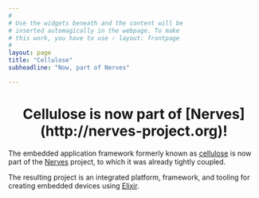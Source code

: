 ```yaml
---
#
# Use the widgets beneath and the content will be
# inserted automagically in the webpage. To make
# this work, you have to use › layout: frontpage
#
layout: page
title: "Cellulose"
subheadline: "Now, part of Nerves"

---
```


<center><h1>Cellulose is now part of [Nerves](http://nerves-project.org)!</h1></center>

The embedded application framework formerly known as <u>cellulose</u> is now part of the [Nerves](http://nerves-project.org) project, to which it was already tightly coupled.  

The resulting project is an integrated platform, framework, and tooling for creating embedded devices using [Elixir](http://elixir-lang.org).
